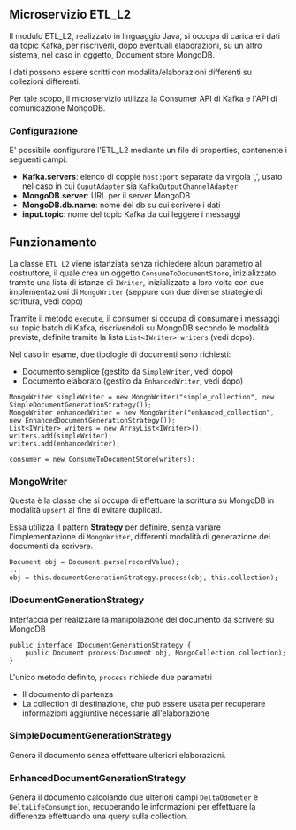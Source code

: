 ## Microservizio ETL_L2

Il modulo ETL_L2, realizzato in linguaggio Java, si occupa di caricare i dati da topic Kafka, per riscriverli, dopo eventuali elaborazioni, su un altro sistema, nel caso in oggetto, Document store MongoDB.

I dati possono essere scritti con modalità/elaborazioni differenti su collezioni differenti. 

Per tale scopo, il microservizio utilizza la Consumer API di Kafka e l'API di comunicazione MongoDB.

### Configurazione
E' possibile configurare l'ETL_L2 mediante un file di properties, contenente i seguenti campi:

- **Kafka.servers**: elenco di coppie `host:port` separate da virgola ',', usato nel caso in cui `OuputAdapter` sia `KafkaOutputChannelAdapter`
- **MongoDB.server**: URL per il server MongoDB
- **MongoDB.db.name**: nome del db su cui scrivere i dati
- **input.topic**: nome del topic Kafka da cui leggere i messaggi

## Funzionamento
La classe `ETL_L2` viene istanziata senza richiedere alcun parametro al costruttore, il quale crea un oggetto `ConsumeToDocumentStore`, inizializzato tramite una lista di istanze di `IWriter`, inizializzate a loro volta con due implementazioni di `MongoWriter` (seppure con due diverse strategie di scrittura, vedi dopo)

Tramite il metodo `execute`, il consumer si occupa di consumare i messaggi sul topic batch di Kafka, riscrivendoli su MongoDB secondo le modalità previste, definite tramite la lista `List<IWriter> writers` (vedi dopo). 

Nel caso in esame, due tipologie di documenti sono richiesti:
- Documento semplice (gestito da `SimpleWriter`, vedi dopo)
- Documento elaborato (gestito da `EnhancedWriter`, vedi dopo)

```
MongoWriter simpleWriter = new MongoWriter("simple_collection", new SimpleDocumentGenerationStrategy());
MongoWriter enhancedWriter = new MongoWriter("enhanced_collection", new EnhancedDocumentGenerationStrategy());
List<IWriter> writers = new ArrayList<IWriter>();
writers.add(simpleWriter);
writers.add(enhancedWriter);

consumer = new ConsumeToDocumentStore(writers);
```

### MongoWriter
Questa è la classe che si occupa di effettuare la scrittura su MongoDB in modalità `upsert` al fine di evitare duplicati.
 
Essa utilizza il pattern __Strategy__ per definire, senza variare l'implementazione di `MongoWriter`, differenti modalità di generazione dei documenti da scrivere.

```
Document obj = Document.parse(recordValue);
...
obj = this.documentGenerationStrategy.process(obj, this.collection);
```

### IDocumentGenerationStrategy
Interfaccia per realizzare la manipolazione del documento da scrivere su MongoDB
```
public interface IDocumentGenerationStrategy {
    public Document process(Document obj, MongoCollection collection);
}
```
L'unico metodo definito, `process` richiede due parametri
- Il documento di partenza
- La collection di destinazione, che può essere usata per recuperare informazioni aggiuntive necessarie all'elaborazione

### SimpleDocumentGenerationStrategy
Genera il documento senza effettuare ulteriori elaborazioni.

### EnhancedDocumentGenerationStrategy
Genera il documento calcolando due ulteriori campi `DeltaOdometer` e `DeltaLifeConsumption`, recuperando le informazioni per effettuare la differenza effettuando una query sulla collection.
